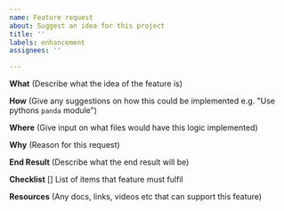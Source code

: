 ```yaml
---
name: Feature request
about: Suggest an idea for this project
title: ''
labels: enhancement
assignees: ''

---
```


**What**
(Describe what the idea of the feature is)

**How**
(Give any suggestions on how this could be implemented e.g. "Use pythons `panda` module")

**Where**
(Give input on what files would have this logic implemented)

**Why**
(Reason for this request)

**End Result**
(Describe what the end result will be)

**Checklist**
[] List of items that feature must fulfil

**Resources**
(Any docs, links, videos etc that can support this feature)
